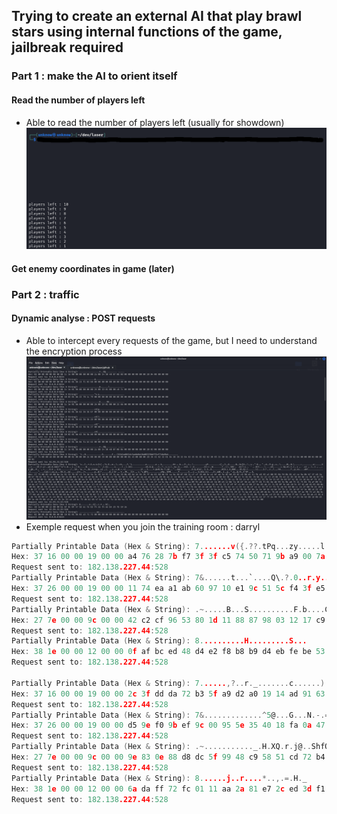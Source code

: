 ## Trying to create an external AI that play brawl stars using internal functions of the game, jailbreak required
### Part 1 : make the AI to orient itself
#### Read the number of players left
- Able to read the number of players left (usually for showdown)
![alt text](https://raw.githubusercontent.com/slayy2357/bs-intelligence/refs/heads/main/pictures/1.png)
#### Get enemy coordinates in game (later)
### Part 2 : traffic
#### Dynamic analyse : POST requests
- Able to intercept every requests of the game, but I need to understand the encryption process
![alt text](https://raw.githubusercontent.com/slayy2357/bs-intelligence/refs/heads/main/pictures/2.png)
- Exemple request when you join the training room : darryl
```c
Partially Printable Data (Hex & String): 7.......v({.??.tPq...zy.....l.70
Hex: 37 16 00 00 19 00 00 a4 76 28 7b f7 3f 3f c5 74 50 71 9b a9 00 7a 79 83 8f a7 84 ee 6c c3 37 30
Request sent to: 182.138.227.44:528
Partially Printable Data (Hex & String): 7&......t...`....Q\.?.0..r.y..BL
Hex: 37 26 00 00 19 00 00 11 74 ea a1 ab 60 97 10 e1 9c 51 5c f4 3f e5 30 dc ba 72 13 79 17 c2 42 4c
Request sent to: 182.138.227.44:528
Partially Printable Data (Hex & String): .~.....B...S..........F.b....C....w......U.i...i.......q..9.L4.w............. .H......Z.fu.....U3M.(..g..s.2.....oRM.ZE..IzbU........1.yX.....E~}-....*......sv.p..
Hex: 27 7e 00 00 9c 00 00 42 c2 cf 96 53 80 1d 11 88 87 98 03 12 17 c9 46 10 62 b6 22 06 c3 43 2e 8f dc c1 77 87 be a6 ae 15 8f 55 7f 69 b1 8a e0 69 0c b9 d3 a4 d2 18 dc 71 fc e4 39 bd 4c 34 cc 77 ce d6 95 df d3 ae c3 da 1b 98 f2 8b 98 20 cc 48 1b d6 c1 cf fa 1f 5a 1d 66 75 df 16 12 1d e8 55 33 4d 9b 28 c6 e7 67 0a 84 73 a3 32 da 0e aa cb a4 6f 52 4d 7f 5a 45 f0 e7 49 7a 62 55 c6 e9 fb 06 97 e9 dd dc 31 e4 79 58 cd 2e 1a bd 9a 45 7e 7d 2d 08 87 a2 18 2a b3 0e a9 8e d3 b3 73 76 1e 70 b2 12
Request sent to: 182.138.227.44:528
Partially Printable Data (Hex & String): 8..........H.........S...
Hex: 38 1e 00 00 12 00 00 0f af bc ed 48 d4 e2 f8 b8 b9 d4 eb fe be 53 eb bf a2
Request sent to: 182.138.227.44:528

Partially Printable Data (Hex & String): 7......,?..r._.......c......)...
Hex: 37 16 00 00 19 00 00 2c 3f dd da 72 b3 5f a9 d2 a0 19 14 ad 91 63 a5 da 8d d1 81 93 29 90 d1 0b
Request sent to: 182.138.227.44:528
Partially Printable Data (Hex & String): 7&.............^5@...G...N.-.=..
Hex: 37 26 00 00 19 00 00 d5 9e f0 9b ef 9c 00 95 5e 35 40 18 fa 0a 47 22 92 ba 4e 91 2d a7 3d fc 18
Request sent to: 182.138.227.44:528
Partially Printable Data (Hex & String): .~..........._.H.XQ.r.j@..ShfQ...fn.......{|CXG.-...&d...,p..Hf.....GE.L..+.Q....L...|.O...gY<n_...m!U.y..zW.h...yU..!Xz3}..l....#.-.n.9)@CI....ZC..HU..h..r.uL..Mk
Hex: 27 7e 00 00 9c 00 00 9e 83 0e 88 d8 dc 5f 99 48 c9 58 51 cd 72 b4 6a 40 b0 bc 53 68 66 51 a0 92 db 66 6e c2 a5 e1 ce 97 b4 92 7b 7c 43 58 47 ef 2d 05 22 1c 26 64 91 8d 00 2c 70 e1 e7 48 66 e5 9d db 0e ef 47 45 1f 4c a6 d3 2b a0 51 f4 19 cb e5 4c 80 13 c4 7c 97 4f a2 86 ee 67 59 3c 6e 5f d0 a5 b0 6d 21 55 1f 79 92 c2 7a 57 83 68 f3 e9 fe 79 55 0e ac 21 58 7a 33 7d ee 00 6c dd c2 bd 8a 23 d5 2d bd 6e 17 39 29 40 43 49 8d f1 fd e3 5a 43 b3 99 48 55 90 92 68 f8 a4 72 c0 75 4c ff 8f 4d 6b
Request sent to: 182.138.227.44:528
Partially Printable Data (Hex & String): 8......j..r....*..,.=.H._
Hex: 38 1e 00 00 12 00 00 6a da ff 72 fc 01 11 aa 2a 81 e7 2c ed 3d f1 48 ac 5f
Request sent to: 182.138.227.44:528
```